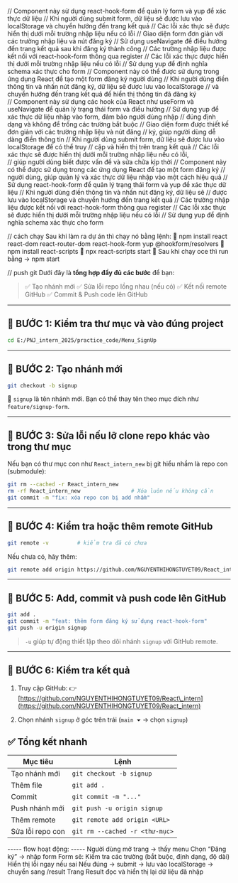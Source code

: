 // Component này sử dụng react-hook-form để quản lý form và yup để xác thực dữ liệu
// Khi người dùng submit form, dữ liệu sẽ được lưu vào localStorage và chuyển hướng đến trang kết quả
// Các lỗi xác thực sẽ được hiển thị dưới mỗi trường nhập liệu nếu có lỗi
// Giao diện form đơn giản với các trường nhập liệu và nút đăng ký
// Sử dụng useNavigate để điều hướng đến trang kết quả sau khi đăng ký thành công
// Các trường nhập liệu được kết nối với react-hook-form thông qua register
// Các lỗi xác thực được hiển thị dưới mỗi trường nhập liệu nếu có lỗi
// Sử dụng yup để định nghĩa schema xác thực cho form
// Component này có thể được sử dụng trong ứng dụng React để tạo một form đăng ký người dùng
// Khi người dùng điền thông tin và nhấn nút đăng ký, dữ liệu sẽ được lưu vào localStorage
// và chuyển hướng đến trang kết quả để hiển thị thông tin đã đăng ký   
// Component này sử dụng các hook của React như useForm và useNavigate để quản lý trạng thái form và điều hướng
// Sử dụng yup để xác thực dữ liệu nhập vào form, đảm bảo người dùng nhập
// đúng định dạng và không để trống các trường bắt buộc
// Giao diện form được thiết kế đơn giản với các trường nhập liệu và nút đăng
// ký, giúp người dùng dễ dàng điền thông tin
// Khi người dùng submit form, dữ liệu sẽ được lưu vào localStorage để có thể truy
// cập và hiển thị trên trang kết quả
// Các lỗi xác thực sẽ được hiển thị dưới mỗi trường nhập liệu nếu có lỗi,  
// giúp người dùng biết được vấn đề và sửa chữa kịp thời
// Component này có thể được sử dụng trong các ứng dụng React để tạo một form đăng ký
// người dùng, giúp quản lý và xác thực dữ liệu nhập vào một cách hiệu quả
// Sử dụng react-hook-form để quản lý trạng thái form và yup để xác thực dữ liệu
// Khi người dùng điền thông tin và nhấn nút đăng ký, dữ liệu sẽ
// được lưu vào localStorage và chuyển hướng đến trang kết quả
// Các trường nhập liệu được kết nối với react-hook-form thông qua register
// Các lỗi xác thực sẽ được hiển thị dưới mỗi trường nhập liệu nếu có lỗi
// Sử dụng yup để định nghĩa schema xác thực cho form


// cách chạy
Sau khi làm ra dự án thì chạy nó bằng lệnh: 
	npm install react react-dom react-router-dom react-hook-form yup @hookform/resolvers
	npm install react-scripts
	npx react-scripts start
	Sau khi chạy oce thì run bằng -> npm start
 

 // push git 
 Dưới đây là **tổng hợp đầy đủ các bước** để bạn:

> ✅ Tạo nhánh mới
> ✅ Sửa lỗi repo lồng nhau (nếu có)
> ✅ Kết nối remote GitHub
> ✅ Commit & Push code lên GitHub

---

## 🚀 BƯỚC 1: Kiểm tra thư mục và vào đúng project

```bash
cd E:/PNJ_intern_2025/practice_code/Menu_SignUp
```

---

## 🚀 BƯỚC 2: Tạo nhánh mới

```bash
git checkout -b signup
```

📌 `signup` là tên nhánh mới. Bạn có thể thay tên theo mục đích như `feature/signup-form`.

---

## 🚀 BƯỚC 3: Sửa lỗi nếu lỡ clone repo khác vào trong thư mục

Nếu bạn có thư mục con như `React_intern_new` bị git hiểu nhầm là repo con (submodule):

```bash
git rm --cached -r React_intern_new
rm -rf React_intern_new                # Xóa luôn nếu không cần
git commit -m "fix: xóa repo con bị add nhầm"
```

---

## 🚀 BƯỚC 4: Kiểm tra hoặc thêm remote GitHub

```bash
git remote -v         # kiểm tra đã có chưa
```

Nếu chưa có, hãy thêm:

```bash
git remote add origin https://github.com/NGUYENTHIHONGTUYET09/React_intern.git
```

---

## 🚀 BƯỚC 5: Add, commit và push code lên GitHub

```bash
git add .
git commit -m "feat: thêm form đăng ký sử dụng react-hook-form"
git push -u origin signup
```

> `-u` giúp tự động thiết lập theo dõi nhánh `signup` với GitHub remote.

---

## 🧪 BƯỚC 6: Kiểm tra kết quả

1. Truy cập GitHub:
   👉 [https://github.com/NGUYENTHIHONGTUYET09/React\_intern](https://github.com/NGUYENTHIHONGTUYET09/React_intern)

2. Chọn nhánh `signup` ở góc trên trái (`main ⏷` → chọn `signup`)


## ✅ Tổng kết nhanh

| Mục tiêu         | Lệnh                           |
| ---------------- | ------------------------------ |
| Tạo nhánh mới    | `git checkout -b signup`       |
| Thêm file        | `git add .`                    |
| Commit           | `git commit -m "..."`          |
| Push nhánh mới   | `git push -u origin signup`    |
| Thêm remote      | `git remote add origin <URL>`  |
| Sửa lỗi repo con | `git rm --cached -r <thư-mục>` |



----- flow hoạt động: -----
Người dùng mở trang → thấy menu
Chọn “Đăng ký” → nhập form
Form sẽ:
Kiểm tra các trường (bắt buộc, định dạng, độ dài)
Hiển thị lỗi ngay nếu sai 
Nếu đúng → submit → lưu vào localStorage → chuyển sang /result
Trang Result đọc và hiển thị lại dữ liệu đã nhập